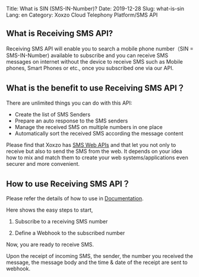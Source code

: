 Title: What is SIN (SMS-IN-Number)?
Date: 2019-12-28
Slug: what-is-sin
Lang: en
Category: Xoxzo Cloud Telephony Platform/SMS API

## What is Receiving SMS API?
Receiving SMS API will enable you to search a mobile phone number（SIN = SMS-IN-Number) available to subscribe 
and you can receive SMS messages on internet without the device to receive SMS such as Mobile phones, Smart Phones
or etc., once you subscribed one via our API.


## What is the benefit to use Receiving SMS API？
There are unlimited things you can do with this API:

+ Create the list of SMS Senders
+ Prepare an auto response to the SMS senders
+ Manage the received SMS on multiple numbers in one place
+ Automatically sort the received SMS according the message content 

Please find that Xoxzo has [SMS Web APIs](https://www.xoxzo.com/en/about/sms-api/) and 
that let you not only to receive but also to send the SMS from the web.
It depends on your idea how to mix and match them to create your web systems/applications
even securer and more convenient.


## How to use Receiving SMS API？
Please refer the details of how to use in [Documentation](https://docs.xoxzo.com/en/sms.html#receive-sms-messages-api).

Here shows the easy steps to start,

1. Subscribe to a receiving SMS number

2. Define a Webhook to the subscribed number

Now, you are ready to receive SMS.

Upon the receipt of incoming SMS, the sender, the number you received the message, 
the message body and the time & date of the receipt are sent to webhook.

